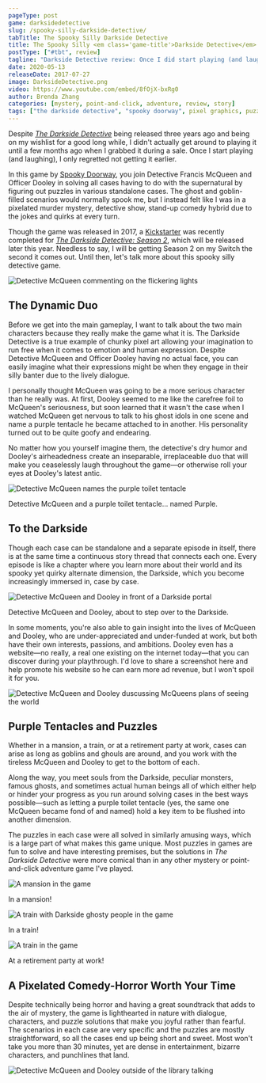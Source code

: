 ```yaml
---
pageType: post
game: darksidedetective
slug: /spooky-silly-darkside-detective/
tabTitle: The Spooky Silly Darkside Detective
title: The Spooky Silly <em class='game-title'>Darkside Detective</em>
postType: ["#tbt", review]
tagline: "Darkside Detective review: Once I did start playing (and laughing), I only regretted not getting it earlier. I felt like I was in a pixelated murder mystery, detective show, stand-up comedy hybrid. Needless to say, I will be getting Season 2 on my Switch the second it comes out."
date: 2020-05-13
releaseDate: 2017-07-27
image: DarksideDetective.png
video: https://www.youtube.com/embed/8fOjX-bxRg0
author: Brenda Zhang
categories: [mystery, point-and-click, adventure, review, story]
tags: ["the darkside detective", "spooky doorway", pixel graphics, puzzle, iOS]
---
```


Despite [_The Darkside Detective_](http://darksidedetective.com/) being released three years ago and being on my wishlist for a good long while, I didn't actually get around to playing it until a few months ago when I grabbed it during a sale. Once I start playing (and laughing), I only regretted not getting it earlier.

In this game by [Spooky Doorway](http://www.spookydoorway.com/), you join Detective Francis McQueen and Officer Dooley in solving all cases having to do with the supernatural by figuring out puzzles in various standalone cases. The ghost and goblin-filled scenarios would normally spook me, but I instead felt like I was in a pixelated murder mystery, detective show, stand-up comedy hybrid due to the jokes and quirks at every turn.

Though the game was released in 2017, a [Kickstarter](https://www.kickstarter.com/projects/spookydoorway/the-darkside-detective-season-2) was recently completed for [_The Darkside Detective: Season 2_](https://store.steampowered.com/app/795420/The_Darkside_Detective__Season_2/), which will be released later this year. Needless to say, I will be getting Season 2 on my Switch the second it comes out. Until then, let's talk more about this spooky silly detective game.

![Detective McQueen commenting on the flickering lights][image0]

## The Dynamic Duo

Before we get into the main gameplay, I want to talk about the two main characters because they really make the game what it is. The Darkside Detective is a true example of chunky pixel art allowing your imagination to run free when it comes to emotion and human expression. Despite Detective McQueen and Officer Dooley having no actual face, you can easily imagine what their expressions might be when they engage in their silly banter due to the lively dialogue.

I personally thought McQueen was going to be a more serious character than he really was. At first, Dooley seemed to me like the carefree foil to McQueen's seriousness, but soon learned that it wasn't the case when I watched McQueen get nervous to talk to his ghost idols in one scene and name a purple tentacle he became attached to in another. His personality turned out to be quite goofy and endearing.

No matter how you yourself imagine them, the detective's dry humor and Dooley's airheadedness create an inseparable, irreplaceable duo that will make you ceaselessly laugh throughout the game—or otherwise roll your eyes at Dooley's latest antic.

![Detective McQueen names the purple toilet tentacle][image1]

<figcaption>Detective McQueen and a purple toilet tentacle... named Purple.</figcaption>

## To the Darkside

Though each case can be standalone and a separate episode in itself, there is at the same time a continuous story thread that connects each one. Every episode is like a chapter where you learn more about their world and its spooky yet quirky alternate dimension, the Darkside, which you become increasingly immersed in, case by case.

![Detective McQueen and Dooley in front of a Darkside portal][image2]

<figcaption>Detective McQueen and Dooley, about to step over to the Darkside.</figcaption>

In some moments, you're also able to gain insight into the lives of McQueen and Dooley, who are under-appreciated and under-funded at work, but both have their own interests, passions, and ambitions. Dooley even has a website—no really, a real one existing on the internet today—that you can discover during your playthrough. I'd love to share a screenshot here and help promote his website so he can earn more ad revenue, but I won't spoil it for you.

![Detective McQueen and Dooley duscussing McQueens plans of seeing the world][image3]

## Purple Tentacles and Puzzles

Whether in a mansion, a train, or at a retirement party at work, cases can arise as long as goblins and ghouls are around, and you work with the tireless McQueen and Dooley to get to the bottom of each.

Along the way, you meet souls from the Darkside, peculiar monsters, famous ghosts, and sometimes actual human beings all of which either help or hinder your progress as you run around solving cases in the best ways possible—such as letting a purple toilet tentacle (yes, the same one McQueen became fond of and named) hold a key item to be flushed into another dimension.

The puzzles in each case were all solved in similarly amusing ways, which is a large part of what makes this game unique. Most puzzles in games are fun to solve and have interesting premises, but the solutions in _The Darkside Detective_ were more comical than in any other mystery or point-and-click adventure game I've played.

![A mansion in the game][image4]

<figcaption>In a mansion!</figcaption>

![A train with Darkside ghosty people in the game][image5]

<figcaption>In a train!</figcaption>

![A train in the game][image6]

<figcaption>At a retirement party at work!</figcaption>

## A Pixelated Comedy-Horror Worth Your Time

Despite technically being horror and having a great soundtrack that adds to the air of mystery, the game is lighthearted in nature with dialogue, characters, and puzzle solutions that make you joyful rather than fearful. The scenarios in each case are very specific and the puzzles are mostly straightforward, so all the cases end up being short and sweet. Most won't take you more than 30 minutes, yet are dense in entertainment, bizarre characters, and punchlines that land.

![Detective McQueen and Dooley outside of the library talking][image7]

[image0]: ../../../images/post/darksidedetective/DarksideDetective0.png
[image1]: ../../../images/post/darksidedetective/DarksideDetective1.png
[image2]: ../../../images/post/darksidedetective/DarksideDetective2.png
[image3]: ../../../images/post/darksidedetective/DarksideDetective3.png
[image4]: ../../../images/post/darksidedetective/DarksideDetective4.png
[image5]: ../../../images/post/darksidedetective/DarksideDetective5.png
[image6]: ../../../images/post/darksidedetective/DarksideDetective6.png
[image7]: ../../../images/post/darksidedetective/DarksideDetective7.png
